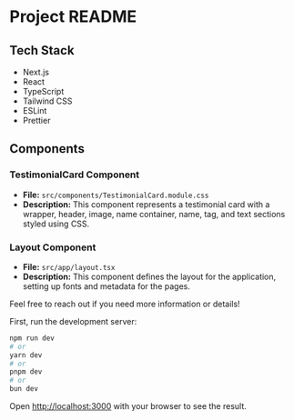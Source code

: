 # Project README

## Tech Stack

- Next.js
- React
- TypeScript
- Tailwind CSS
- ESLint
- Prettier

## Components

### TestimonialCard Component

- **File:** `src/components/TestimonialCard.module.css`
- **Description:** This component represents a testimonial card with a wrapper, header, image, name container, name, tag, and text sections styled using CSS.

### Layout Component

- **File:** `src/app/layout.tsx`
- **Description:** This component defines the layout for the application, setting up fonts and metadata for the pages.

Feel free to reach out if you need more information or details!

First, run the development server:

```bash
npm run dev
# or
yarn dev
# or
pnpm dev
# or
bun dev
```

Open [http://localhost:3000](http://localhost:3000) with your browser to see the result.
